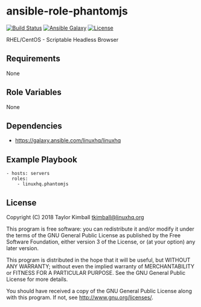 # ansible-role-phantomjs

[![Build Status](https://travis-ci.org/linuxhq/ansible-role-phantomjs.svg?branch=master)](https://travis-ci.org/linuxhq/ansible-role-phantomjs)
[![Ansible Galaxy](https://img.shields.io/badge/ansible--galaxy-phantomjs-blue.svg?style=flat)](https://galaxy.ansible.com/linuxhq/phantomjs)
[![License](https://img.shields.io/badge/license-GPLv3-brightgreen.svg?style=flat)](https://github.com/linuxhq/ansible-role-phantomjs/blob/master/COPYING)

RHEL/CentOS - Scriptable Headless Browser

## Requirements

None

## Role Variables

None

## Dependencies

 * https://galaxy.ansible.com/linuxhq/linuxhq

## Example Playbook

    - hosts: servers
      roles:
        - linuxhq.phantomjs

## License

Copyright (C) 2018 Taylor Kimball <tkimball@linuxhq.org>

This program is free software: you can redistribute it and/or modify
it under the terms of the GNU General Public License as published by
the Free Software Foundation, either version 3 of the License, or
(at your option) any later version.

This program is distributed in the hope that it will be useful,
but WITHOUT ANY WARRANTY; without even the implied warranty of
MERCHANTABILITY or FITNESS FOR A PARTICULAR PURPOSE. See the
GNU General Public License for more details.

You should have received a copy of the GNU General Public License
along with this program. If not, see <http://www.gnu.org/licenses/>.
